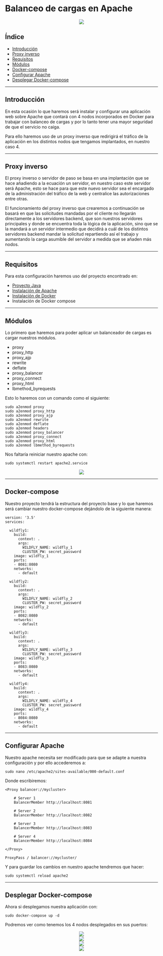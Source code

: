 # Balanceo de cargas en Apache

<div align="center">
    <img src="../Imágenes/Balanceo de cargas en Apache/Portada.png"/>
</div>

## Índice

- [Introducción](https://github.com/RubenGonz/Despliegues/blob/main/Balanceo%20de%20cargas/Balanceo%20de%20cargas%20en%20Apache.md#introducci%C3%B3n)
- [Proxy inverso](https://github.com/RubenGonz/Despliegues/blob/main/Balanceo%20de%20cargas/Balanceo%20de%20cargas%20en%20Apache.md#proxy-inverso)
- [Requisitos](https://github.com/RubenGonz/Despliegues/blob/main/Balanceo%20de%20cargas/Balanceo%20de%20cargas%20en%20Apache.md#requisitos)
- [Módulos](https://github.com/RubenGonz/Despliegues/blob/main/Balanceo%20de%20cargas/Balanceo%20de%20cargas%20en%20Apache.md#modulos)
- [Docker-compose](https://github.com/RubenGonz/Despliegues/blob/main/Balanceo%20de%20cargas/Balanceo%20de%20cargas%20en%20Apache.md#docker-compose)
- [Configurar Apache](https://github.com/RubenGonz/Despliegues/blob/main/Balanceo%20de%20cargas/Balanceo%20de%20cargas%20en%20Apache.md#configurar-apache)
- [Desplegar Docker-compose](https://github.com/RubenGonz/Despliegues/blob/main/Balanceo%20de%20cargas/Balanceo%20de%20cargas%20en%20Apache.md#desplegar-docker-compose)

---

## Introducción

En esta ocasión lo que haremos será instalar y configurar una aplicación web sobre Apache que contará con 4 nodos incorporados en Docker para trabajar con balanceo de cargas y por lo tanto tener una mayor seguridad de que el servicio no caiga.

Para ello haremos uso de un proxy inverso que redirigirá  el tráfico de la aplicación en los distintos nodos que tengamos implantados, en nuestro caso 4. 

---

## Proxy inverso

El proxy inverso o servidor de paso se basa en una implantación que se hace añadiendo a la ecuación un servidor, en nuestro caso este servidor será Apache, esto se hace para que este nuevo servidor sea el encargado de la administración del tráfico de la web y centralice las autorizaciones entre otras.

El funcionamiento del proxy inverso que crearemos a continuación se basará en que las solicitudes mandadas por el cliente no llegarán directamente a los servidores backend, que son nuestros servidores principales y donde se encuentra toda la lógica de la aplicación, sino que se la mandará a un servidor intermedio que decidirá a cuál de los distintos servidores backend mandar la solicitud repartiendo así el trabajo y aumentando la carga asumible del servidor a medida que se añaden más nodos.

---

## Requisitos

Para esta configuración haremos uso del proyecto encontrado en:

- [Proyecto Java](https://github.com/jpexposito/docencia/tree/master/COMUN/ejemplos/java/app-web-demo)
- [Instalación de Apache](https://github.com/RubenGonz/Despliegues/blob/main/Apache/Instalaci%C3%B3n%20de%20Apache2.md)
- [Instalación de Docker](https://github.com/RubenGonz/Despliegues/blob/main/Docker/Instalaci%C3%B3n%20de%20Docker.md)
- Instalación de Docker compose

---

## Módulos

Lo primero que haremos para poder aplicar un balanceador de cargas es cargar nuestros módulos.

- proxy
- proxy_http
- proxy_ajp
- rewrite
- deflate
- proxy_balancer
- proxy_connect
- proxy_html
- lbmethod_byrequests

Esto lo haremos con un comando como el siguiente:

```console
sudo a2enmod proxy
sudo a2enmod proxy_http
sudo a2enmod proxy_ajp
sudo a2enmod rewrite
sudo a2enmod deflate
sudo a2enmod headers
sudo a2enmod proxy_balancer
sudo a2enmod proxy_connect
sudo a2enmod proxy_html
sudo a2enmod lbmethod_byrequests
```

Nos faltaría reiniciar nuestro apache con:

```console
sudo systemctl restart apache2.service
```

<div align="center">
    <img src="../Imágenes/Balanceo de cargas en Apache/Restart.png"/>
</div>

---

## Docker-compose

Nuestro proyecto tendrá la estructura del proyecto base y lo que haremos será cambiar nuestro docker-compose dejándolo de la siguiente manera:

```
version: '3.5'
services:

  wildfly1:
    build:
      context: .
      args:
        WILDFLY_NAME: wildfly_1
        CLUSTER_PW: secret_password
    image: wildfly_1
    ports:
    - 8081:8080
    networks:
      - default

  wildfly2:
    build:
      context: .
      args:
        WILDFLY_NAME: wildfly_2
        CLUSTER_PW: secret_password
    image: wildfly_2
    ports:
    - 8082:8080
    networks:
      - default
  
  wildfly3:
    build:
      context: .
      args:
        WILDFLY_NAME: wildfly_3
        CLUSTER_PW: secret_password
    image: wildfly_3
    ports:
    - 8083:8080
    networks:
      - default
  
  wildfly4:
    build:
      context: .
      args:
        WILDFLY_NAME: wildfly_4
        CLUSTER_PW: secret_password
    image: wildfly_4
    ports:
    - 8084:8080
    networks:
      - default
```

---

## Configurar Apache

Nuestro apache necesita ser modificado para que se adapte a nuestra configuración y por ello accederemos a:

```console
sudo nano /etc/apache2/sites-available/000-default.conf
```

Donde escribiremos:

```
<Proxy balancer://mycluster>

    # Server 1
    BalancerMember http://localhost:8081

    # Server 2
    BalancerMember http://localhost:8082
    
    # Server 3
    BalancerMember http://localhost:8083

    # Server 4
    BalancerMember http://localhost:8084

</Proxy>

ProxyPass / balancer://mycluster/
```

Y para guardar los cambios en nuestro apache tendremos que hacer:

```console
sudo systemctl reload apache2
```

---

## Desplegar Docker-compose

Ahora si desplegamos nuestra aplicación con:

```console
sudo docker-compose up -d
```

Podremos ver como tenemos los 4 nodos desplegados en sus puertos:

<div align="center">
    <img src="../Imágenes/Balanceo de cargas en Apache/Despliegue1.png"/>
</div>

<div align="center">
    <img src="../Imágenes/Balanceo de cargas en Apache/Despliegue2.png"/>
</div>

<div align="center">
    <img src="../Imágenes/Balanceo de cargas en Apache/Despliegue3.png"/>
</div>

<div align="center">
    <img src="../Imágenes/Balanceo de cargas en Apache/Despliegue4.png"/>
</div>